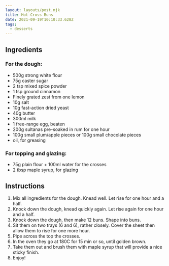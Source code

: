 ```yaml
---
layout: layouts/post.njk
title: Hot-Cross Buns
date: 2021-09-19T10:10:33.628Z
tags:
  - desserts
---
```

## Ingredients

### For the dough:

* 500g strong white flour
* 75g caster sugar
* 2 tsp mixed spice powder
* 1 tsp ground cinnamon
* Finely grated zest from one lemon
* 10g salt
* 10g fast-action dried yeast
* 40g butter
* 300ml milk
* 1 free-range egg, beaten
* 200g sultanas pre-soaked in rum for one hour
* 100g small plum/apple pieces or 100g small chocolate pieces
* oil, for greasing

### For topping and glazing:

* 75g plain flour + 100ml water for the crosses
* 2 tbsp maple syrup, for glazing

## Instructions

1. Mix all ingredients for the dough. Knead well. Let rise for one hour and a half.
2. Knock down the dough, knead quickly again. Let rise again for one hour and a half.
3. Knock down the dough, then make 12 buns. Shape into buns.
4. Sit them on two trays (6 and 6), rather closely. Cover the sheet then allow them to rise for one more hour.
5. Pipe across the top the crosses.
6. In the oven they go at 180C for 15 min or so, until golden brown.
7. Take them out and brush them with maple syrup that will provide a nice sticky finish.
8. Enjoy!